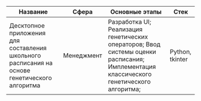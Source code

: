 Название | Сфера | Основные этапы | Стек 
--- | --- | --- | --- |
Десктопное приложения для составления школьного расписания на основе генетического алгоритма | Менеджмент | Разработка UI; Реализация генетических операторов; Ввод системы оценки расписания; Имплементация классического генетического алгоритма; | Python, tkinter 
